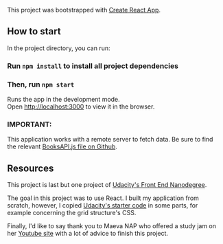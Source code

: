 This project was bootstrapped with [Create React App](https://github.com/facebook/create-react-app).

## How to start

In the project directory, you can run:

### Run `npm install` to install all project dependencies

### Then, run `npm start`

Runs the app in the development mode.<br>
Open [http://localhost:3000](http://localhost:3000) to view it in the browser.

### IMPORTANT:
This application works with a remote server to fetch data. Be sure to find the relevant [BooksAPI.js file on Github](https://github.com/udacity/reactnd-project-myreads-starter/blob/master/src/BooksAPI.js).

## Resources

This project is last but one project of [Udacity's Front End Nanodegree](https://eu.udacity.com/course/front-end-web-developer-nanodegree--nd001).

The goal in this project was to use React. I built my application from scratch, however, I copied [Udacity's starter code](https://github.com/udacity/reactnd-project-myreads-starter) in some parts, for example concerning the grid structure's CSS.

Finally, I'd like to say thank you to Maeva NAP who offered a study jam on her [Youtube site](https://www.youtube.com/watch?v=i6L2jLHV9j8) with a lot of advice to finish this project.
